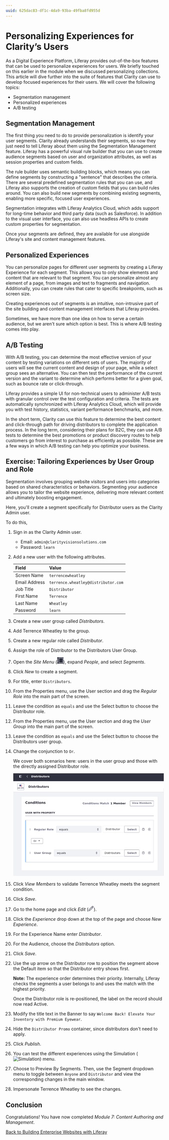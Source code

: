 ```yaml
---
uuid: 625dac83-df1c-4da9-93ba-49fba8fd955d
---
```

# Personalizing Experiences for Clarity’s Users

As a Digital Experience Platform, Liferay provides out-of-the-box features that can be used to personalize experiences for users. We briefly touched on this earlier in the module when we discussed personalizing collections. This article will dive further into the suite of features that Clarity can use to develop focused experiences for their users. We will cover the following topics:

- Segmentation management
- Personalized experiences
- A/B testing

## Segmentation Management

The first thing you need to do to provide personalization is identify your user segments. Clarity already understands their segments, so now they just need to tell Liferay about them using the Segmentation Management feature. Liferay has a powerful visual rule builder that you can use to create audience segments based on user and organization attributes, as well as session properties and custom fields.

<!--IMAGE: screenshots of rule builder UI-->

The rule builder uses semantic building blocks, which means you can define segments by constructing a "sentence" that describes the criteria. There are several predefined segmentation rules that you can use, and Liferay also supports the creation of custom fields that you can build rules around. You can also build new segments by combining existing segments, enabling more specific, focused user experiences.

Segmentation integrates with Liferay Analytics Cloud, which adds support for long-time behavior and third party data (such as Salesforce). In addition to the visual user interface, you can also use headless APIs to create custom properties for segmentation.

Once your segments are defined, they are available for use alongside Liferay's site and content management features.

## Personalized Experiences

You can personalize pages for different user segments by creating a Liferay Experience for each segment. This allows you to only show elements and content that are relevant to that segment. You can personalize almost any element of a page, from images and text to fragments and navigation. Additionally, you can create rules that cater to specific breakpoints, such as screen size.

Creating experiences out of segments is an intuitive, non-intrusive part of the site building and content management interfaces that Liferay provides.

Sometimes, we have more than one idea on how to serve a certain audience, but we aren't sure which option is best. This is where A/B testing comes into play.

## A/B Testing

With A/B testing, you can determine the most effective version of your content by testing variations on different sets of users. The majority of users will see the current content and design of your page, while a select group sees an alternative. You can then test the performance of the current version and the variant to determine which performs better for a given goal, such as bounce rate or click-through.

Liferay provides a simple UI for non-technical users to administer A/B tests with granular control over the test configuration and criteria. The tests are automatically synchronized with Liferay Analytics Cloud, which will provide you with test history, statistics, variant performance benchmarks, and more.

In the short term, Clarity can use this feature to determine the best content and click-through path for driving distributors to complete the application process. In the long term, considering their plans for B2C, they can use A/B tests to determine the best promotions or product discovery routes to help customers go from interest to purchase as efficiently as possible. These are a few ways in which A/B testing can help you optimize your business.

<!--Exercise 21a-->
## Exercise: Tailoring Experiences by User Group and Role

Segmentation involves grouping website visitors and users into categories based on shared characteristics or behaviors. Segmenting your audience allows you to tailor the website experience, delivering more relevant content and ultimately boosting engagement.

Here, you'll create a segment specifically for Distributor users as the Clarity Admin user.

To do this,

1. Sign in as the Clarity Admin user.

   * Email: `admin@clarityvisionsolutions.com`
   * Password: `learn`

1. Add a new user with the following attributes.

   | Field         | Value                               |
   |:--------------|:------------------------------------|
   | Screen Name   | `terrencewheatley`                  |
   | Email Address | `terrence.wheatley@distributor.com` |
   | Job Title     | `Distributor`                       |
   | First Name    | `Terrence`                          |
   | Last Name     | `Wheatley`                          |
   | Password      | `learn`                             |

   <!--TASK: mail's reference needs to be changed -->

1. Create a new user group called *Distributors*.

1. Add Terrence Wheatley to the group.

1. Create a new regular role called *Distributor*.

1. Assign the role of Distributor to the Distributors User Group.

1. Open the *Site Menu* (![Site Menu](../../images/icon-product-menu.png)), expand *People*, and select *Segments*.

1. Click *New* to create a segment.

1. For title, enter `Distributors`.

1. From the Properties menu, use the User section and drag the *Regular Role* into the main part of the screen.

1. Leave the condition as `equals` and use the Select button to choose the Distributor role.

1. From the Properties menu, use the User section and drag the *User Group* into the main part of the screen.

1. Leave the condition as `equals` and use the Select button to choose the Distributors user group.

1. Change the conjunction to `Or`.

   We cover both scenarios here: users in the user group and those with the directly assigned Distributor role.

   ![Set the regular role to Distributor and the user group to Distributors.](./personalizing-experiences-for-claritys-users/images/01.png)

1. Click *View Members* to validate Terrence Wheatley meets the segment condition.

1. Click *Save*.

1. Go to the home page and click *Edit* (![Edit](../../images/icon-edit.png)).

1. Click the *Experience* drop down at the top of the page and choose *New Experience*.

1. For the Experience Name enter *Distributor*.

1. For the Audience, choose the *Distributors* option.

1. Click *Save*.

1. Use the up arrow on the Distributor row to position the segment above the Default item so that the Distributor entry shows first.

   **Note:** The experience order determines their priority. Internally, Liferay checks the segments a user belongs to and uses the match with the highest priority.

   Once the Distributor role is re-positioned, the label on the record should now read Active.

1. Modify the title text in the Banner to say `Welcome Back! Elevate Your Inventory with Premium Eyewear`.

1. Hide the `Distributor Promo` container, since distributors don't need to apply.

1. Click *Publish*.

1. You can test the different experiences using the Simulation (![Simulation](../../../../../dxp/latest/en/images/icon-simulation.png)) menu.

1. Choose to Preview By Segments. Then, use the Segment dropdown menu to toggle between `Anyone` and `Distributor` and view the corresponding changes in the main window.

1. Impersonate Terrence Wheatley to see the changes.

## Conclusion

Congratulations! You have now completed *Module 7: Content Authoring and Management*.

[Back to Building Enterprise Websites with Liferay](../../building-enterprise-websites-with-liferay.md)

<!-- TODO: Add Additional Resources section. -->